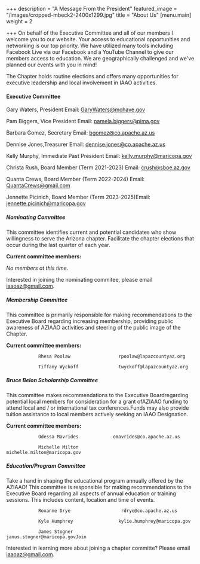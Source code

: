 +++
description = "A Message From the President"
featured_image = "/images/cropped-mbeck2-2400x1299.jpg"
title = "About Us"
[menu.main]
weight = 2

+++
On behalf of the Executive Committee and all of our members I welcome you to our website. Your access to educational opportunities and networking is our top priority. We have utilized many tools including Facebook Live via our Facebook and a YouTube Channel to give our members access to education. We are geographically challenged and we've planned our events with you in mind!

The Chapter holds routine elections and offers many opportunities for executive leadership and local involvement in IAAO activities.  

#### Executive Committee

Gary Waters, President	Email: GaryWaters@mohave.gov

Pam Biggers, Vice President	Email: pamela.biggers@pima.gov

Barbara Gomez, Secretary	Email: bgomez@co.apache.az.us

Dennise Jones,Treasurer	Email: dennise.jones@co.apache.az.us

Kelly Murphy, Immediate Past President	Email: kelly.murphy@maricopa.gov

Christa Rush, Board Member (Term 2021-2023)	Email: crush@sboe.az.gov

Quanta Crews, Board Member (Term 2022-2024)	Email: QuantaCrews@gmail.com

Jennette Picinich, Board Member (Term 2023-2025)Email: jennette.picinich@maricopa.gov

##### **Nominating Committee**

This committee identifies current and potential candidates who show willingness to serve the Arizona chapter.  Facilitate the chapter elections that occur during the last quarter of each year.

**Current committee members:**

_No members at this time._  

Interested in joining the nominating commitee, please email iaaoaz@gmail.com.

##### **Membership Committee**

This committee is primarily responsible for making recommendations to the Executive Board regarding increasing membership, providing public awareness of AZIAAO activities and steering of the public image of the Chapter.

**Current committee members:**

                Rhesa Poolaw                  rpoolaw@lapazcountyaz.org

                Tiffany Wyckoff               twyckoff@lapazcountyaz.org

##### **Bruce Belon Scholarship Committee**

This committee makes recommendations to the Executive Boardregarding potential local members for consideration for a grant ofAZIAAO funding to attend local and / or international tax conferences.Funds may also provide tuition assistance to local members actively seeking an IAAO Designation.

**Current committee members:**

                Odessa Mavrides             omavrides@co.apache.az.us

                Michelle Milton                michelle.milton@maricopa.gov

##### **Education/Program Committee**

Take a hand in shaping the educational program annually offered by the AZIAAO! This committee is responsible for making recommendations to the Executive Board regarding all aspects of annual education or training sessions. This includes content, location and time of events.

                Roxanne Drye                   rdrye@co.apache.az.us

                Kyle Humphrey                 kylie.humphrey@maricopa.gov

                James Stogner                  janus.stogner@maricopa.govJoin

Interested in learning more about joining a chapter committe? Please email iaaoaz@gmail.com.